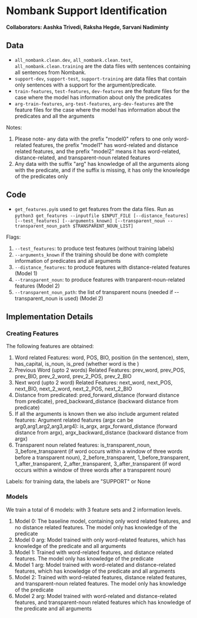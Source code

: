 # Nombank Support Identification

**Collaborators: Aashka Trivedi, Raksha Hegde, Sarvani Nadiminty**

## Data

- `all_nombank.clean.dev`, `all_nombank.clean.test`, `all_nombank.clean.training` are the data files with sentences containing all sentences from Nombank.
- `support-dev`, `support-test`, `support-training` are data files that contain only sentences with a support for the argument/predicate.
- `train-features`, `test-features`, `dev-features` are the feature files for the case where the model has information about only the predicates
- `arg-train-features`, `arg-test-features`, `arg-dev-features` are the feature files for the case where the model has information about the predicates and all the arguments

Notes:

1. Please note- any data with the prefix "model0" refers to one only word-related features, the prefix "model1" has word-related and distance related features, and the prefix "model2" means it has word-related, distance-related, and transparent-noun related features
2. Any data with the suffix "arg" has knowledge of all the arguments along with the predicate, and if the suffix is missing, it has only the knowledge of the predicates only

## Code

- `get_features.py`is used to get features from the data files. Run as `python3 get_features --inputfile $INPUT_FILE [--distance_features][--test_features] [--arguments_known] [--transparent_noun --transparent_noun_path $TRANSPARENT_NOUN_LIST]`

Flags:

1. `--test_features`: to produce test features (without training labels)
2. `--arguments_known` if the training should be done with complete information of predicates and all arguments
3. `--distance_features`: to produce features with distance-related features (Model 1)
4. `--transparent_noun`: to produce features with tranparent-noun-related features (Model 2)
5. `--transparent_noun_path`: the list of transparent nouns (needed if --transparent_noun is used) (Model 2)

## Implementation Details

### Creating Features

The following features are obtained:

1. Word related Features: word, POS, BIO, position (in the sentence), stem, has_capital, is_noun, is_pred (whether word is the )
2. Previous Word (upto 2 words) Related Features: prev_word, prev_POS, prev_BIO, prev_2_word, prev_2_POS, prev_2_BIO
3. Next word (upto 2 word) Related Features: next_word, next_POS, next_BIO, next_2_word, next_2_POS, next_2_BIO
4. Distance from predicated: pred_forward_distance (forward distance from predicate), pred_backward_distance (backward distance from predicate)
5. If all the arguments is known then we also include argument related features: Argument related features (argx can be arg0,arg1,arg2,arg3,arg4): is_argx, argx_forward_distance (forward distance from argx), argx_backward_distance (backward distance from argx)
6. Transparent noun related features: is_transparent_noun, 3_before_transparent (if word occurs within a window of three words before a transparent noun), 2_before_transparent, 1_before_transparent, 1_after_transparent, 2_after_transparent, 3_after_transparent (if word occurs within a window of three words after a transparent noun)

Labels: for training data, the labels are "SUPPORT" or None

### Models

We train a total of 6 models: with 3 feature sets and 2 information levels.

1. Model 0: The baseline model, containing only word related features, and no distance related features. The model only has knowledge of the predicate
2. Model 0 arg: Model trained with only word-related features, which has knowledge of the predicate and all arguments
3. Model 1: Trained with word-related features, and distance related features. The model only has knowledge of the predicate
4. Model 1 arg: Model trained with word-related and distance-related features, which has knowledge of the predicate and all arguments
5. Model 2: Trained with word-related features, distance related features, and transparent-noun related features. The model only has knowledge of the predicate
6. Model 2 arg: Model trained with word-related and distance-related features, and transparent-noun related features which has knowledge of the predicate and all arguments
